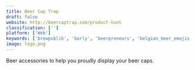 ```yaml
---
title: Beer Cap Trap
draft: false 
website: http://beercaptrap.com/product-hunt
classification: ['']
platform: ['Web']
keywords: ['brewpublik', 'barly', 'beerpreneurs', 'belgian_beer_emojis', 'brewbot', 'brewtoon_tycoon', 'craft_beer_club', 'deskbeers', 'empathy_wines_by_gary_vaynerchuk', 'gift_insights', 'hank_the_beer_tank', 'home_buying_list', 'inside_beer', 'nosy', 'shower_beer', 'spiffy', 'stack_cup', 'the_wine_list', 'whisky_notes', 'wine_awesomeness', 'wine_clubs_by_winestyr', 'wine_glass', 'wine_ring']
image: logo.png
---
```

Beer accessories to help you proudly display your beer caps.